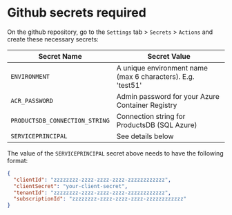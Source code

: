 # Github secrets required

On the github repository, go to the `Settings` tab > `Secrets` > `Actions` and create these necessary secrets:

| Secret Name                    | Secret Value                                                |
| ------------------------------ | ----------------------------------------------------------- |
| `ENVIRONMENT`                  | A unique environment name (max 6 characters). E.g. 'test51' |
| `ACR_PASSWORD`                 | Admin password for your Azure Container Registry            |
| `PRODUCTSDB_CONNECTION_STRING` | Connection string for ProductsDB (SQL Azure)                |
| `SERVICEPRINCIPAL`             | See details below                                           |

The value of the `SERVICEPRINCIPAL` secret above needs to have the following format:

```json
{
  "clientId": "zzzzzzzz-zzzz-zzzz-zzzz-zzzzzzzzzzzz",
  "clientSecret": "your-client-secret",
  "tenantId": "zzzzzzzz-zzzz-zzzz-zzzz-zzzzzzzzzzzz",
  "subscriptionId": "zzzzzzzz-zzzz-zzzz-zzzz-zzzzzzzzzzzz"
}
```
